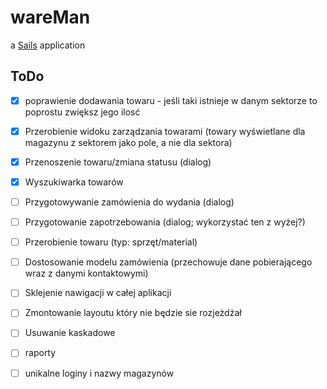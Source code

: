 # wareMan

a [Sails](http://sailsjs.org) application

## ToDo
- [x] poprawienie dodawania towaru - jeśli taki istnieje w danym sektorze to poprostu zwiększ jego ilosć

- [x] Przerobienie widoku zarządzania towarami (towary wyświetlane dla magazynu z sektorem jako pole, a nie dla sektora)
- [x] Przenoszenie towaru/zmiana statusu (dialog)
- [x] Wyszukiwarka towarów
- [ ] Przygotowywanie zamówienia do wydania (dialog)
- [ ] Przygotowanie zapotrzebowania (dialog; wykorzystać ten z wyżej?)

- [ ] Przerobienie towaru (typ: sprzęt/material)
- [ ] Dostosowanie modelu zamówienia (przechowuje dane pobierającego wraz z danymi kontaktowymi)

- [ ] Sklejenie nawigacji w całej aplikacji
- [ ] Zmontowanie layoutu który nie będzie sie rozjeżdżał
- [ ] Usuwanie kaskadowe
 
- [ ] raporty

- [ ] unikalne loginy i nazwy magazynów
